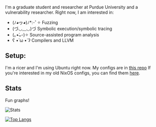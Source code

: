 I'm a graduate student and researcher at Purdue University and a vulnerability researcher. Right now, I am interested in:

* (ﾉ◕ヮ◕)ﾉ*:･ﾟ✧ Fuzzing
* (づ◡﹏◡)づ    Symbolic execution/symbolic tracing
* (｡•̀ᴗ-)✧      Source-assisted program analysis
* ʕ •̀ ω •́ ʔ    Compilers and LLVM

## Setup:

I'm a ricer and I'm using Ubuntu right now. My configs are in [this repo](https://github.com/novafacing/ubuntu-rc) If you're interested in my old NixOS configs, you can find them [here](https://github.com/novafacing/nixosrc).
  
## Stats

Fun graphs!

![Stats](https://github-readme-stats.vercel.app/api?username=novafacing&count_private=true&theme=gruvbox)


[![Top Langs](https://github-readme-stats.vercel.app/api/top-langs/?username=novafacing&theme=gruvbox)](https://github.com/anuraghazra/github-readme-stats)
